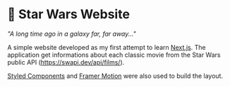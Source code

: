 # :milky_way: Star Wars Website

_"A long time ago in a galaxy far, far away..."_

A simple website developed as my first attempt to learn [Next.js](https://nextjs.org/). The application get informations about each classic movie from the Star Wars public API (https://swapi.dev/api/films/).

[Styled Components](https://styled-components.com/) and [Framer Motion](https://www.framer.com/motion/) were also used to build the layout.

